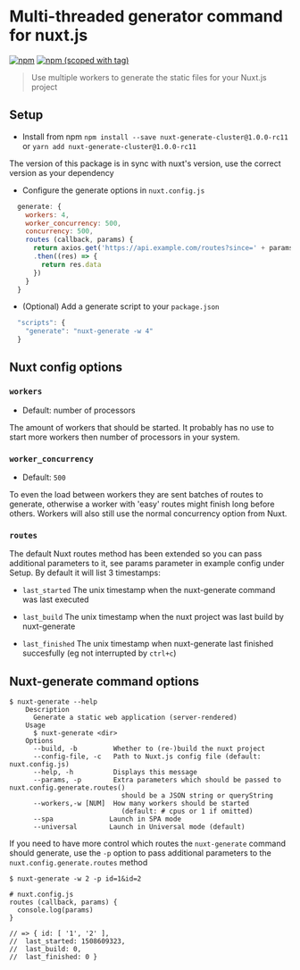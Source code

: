 # Multi-threaded generator command for nuxt.js
[![npm](https://img.shields.io/npm/dt/nuxt-generate-cluster.svg?style=flat-square)](https://www.npmjs.com/package/nuxt-generate-cluster)
[![npm (scoped with tag)](https://img.shields.io/npm/v/nuxt-generate-cluster/latest.svg?style=flat-square)](https://www.npmjs.com/package/nuxt-generate-cluster)
<a href="https://github.com/nuxt/nuxt.js/"><img src="https://img.shields.io/badge/nuxt.js-v1.0.0--rc11-800080.svg?style=flat-square" alt=""/></a>

> Use multiple workers to generate the static files for your Nuxt.js project

## Setup
- Install from npm `npm install --save nuxt-generate-cluster@1.0.0-rc11` or `yarn add nuxt-generate-cluster@1.0.0-rc11`

The version of this package is in sync with nuxt's version, use the correct version as your dependency

- Configure the generate options in `nuxt.config.js`
```js
  generate: {
    workers: 4,
    worker_concurrency: 500,
    concurrency: 500,
    routes (callback, params) {
      return axios.get('https://api.example.com/routes?since=' + params.last_finished)
      .then((res) => {
        return res.data
      })
    }
  }
```

- (Optional) Add a generate script to your `package.json`
```js
  "scripts": {
    "generate": "nuxt-generate -w 4"
  }
```

## Nuxt config options

### `workers`
- Default: number of processors

The amount of workers that should be started. It probably has no use to start more workers then number of processors in your system.

### `worker_concurrency`
- Default: `500`

To even the load between workers they are sent batches of routes to generate, otherwise a worker with 'easy' routes might finish long before others. Workers will also still use the normal concurrency option from Nuxt.

### `routes`

The default Nuxt routes method has been extended so you can pass additional parameters to it, see params parameter in example config under Setup. By default
it will list 3 timestamps:

- `last_started`
The unix timestamp when the nuxt-generate command was last executed

- `last_build`
The unix timestamp when the nuxt project was last build by nuxt-generate

- `last_finished`
The unix timestamp when nuxt-generate last finished succesfully (eg not interrupted by `ctrl+c`)

## Nuxt-generate command options

```
$ nuxt-generate --help
    Description
      Generate a static web application (server-rendered)
    Usage
      $ nuxt-generate <dir>
    Options
      --build, -b         Whether to (re-)build the nuxt project
      --config-file, -c   Path to Nuxt.js config file (default: nuxt.config.js)
      --help, -h          Displays this message
      --params, -p        Extra parameters which should be passed to nuxt.config.generate.routes()
                            should be a JSON string or queryString
      --workers,-w [NUM]  How many workers should be started
                            (default: # cpus or 1 if omitted)
      --spa              Launch in SPA mode
      --universal        Launch in Universal mode (default)
```

If you need to have more control which routes the `nuxt-generate` command should generate, use the `-p` option to pass additional parameters to the `nuxt.config.generate.routes` method

```
$ nuxt-generate -w 2 -p id=1&id=2
```

```
# nuxt.config.js
routes (callback, params) {
  console.log(params)
}

// => { id: [ '1', '2' ],
//  last_started: 1508609323,
//  last_build: 0,
//  last_finished: 0 }

```

